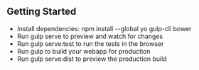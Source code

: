 ## Getting Started

- Install dependencies: npm install --global yo gulp-cli bower
- Run gulp serve to preview and watch for changes
- Run gulp serve:test to run the tests in the browser
- Run gulp to build your webapp for production
- Run gulp serve:dist to preview the production build